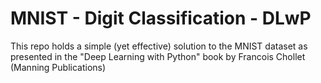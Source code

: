 # MNIST - Digit Classification - DLwP

This repo holds a simple (yet effective) solution to the MNIST dataset as presented in the &#34;Deep Learning with Python&#34; book by Francois Chollet (Manning Publications)